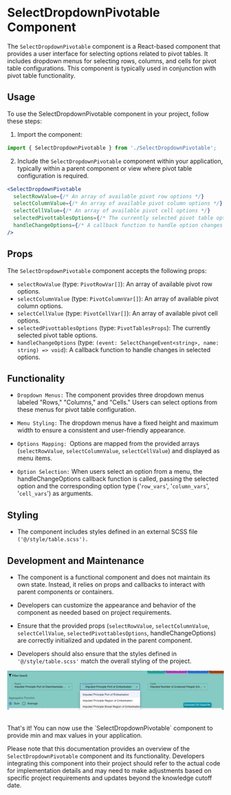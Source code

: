# SelectDropdownPivotable Component
The `SelectDropdownPivotable` component is a React-based component that provides a user interface for selecting options related to pivot tables. It includes dropdown menus for selecting rows, columns, and cells for pivot table configurations. This component is typically used in conjunction with pivot table functionality.

## Usage
To use the SelectDropdownPivotable component in your project, follow these steps:

1) Import the component:
```jsx
import { SelectDropdownPivotable } from './SelectDropdownPivotable';
```
2) Include the `SelectDropdownPivotable` component within your application, typically within a parent component or view where pivot table configuration is required.

```jsx
<SelectDropdownPivotable
  selectRowValue={/* An array of available pivot row options */}
  selectColumnValue={/* An array of available pivot column options */}
  selectCellValue={/* An array of available pivot cell options */}
  selectedPivottablesOptions={/* The currently selected pivot table options */}
  handleChangeOptions={/* A callback function to handle option changes */}
/>
```
## Props
The `SelectDropdownPivotable` component accepts the following props:

- `selectRowValue` (type: `PivotRowVar[]`): An array of available pivot row options.
- `selectColumnValue` (type: `PivotColumnVar[]`): An array of available pivot column options.
- `selectCellValue` (type: `PivotCellVar[]`): An array of available pivot cell options.
- `selectedPivottablesOptions` (type: `PivotTablesProps`): The currently selected pivot table options.
- `handleChangeOptions` (type: `(event: SelectChangeEvent<string>, name: string) => void`): A callback function to handle changes in selected options.

## Functionality
- `Dropdown Menus:` The component provides three dropdown menus labeled "Rows," "Columns," and "Cells." Users can select options from these menus for pivot table configuration.

- `Menu Styling:` The dropdown menus have a fixed height and maximum width to ensure a consistent and user-friendly appearance.

- `Options Mapping: `Options are mapped from the provided arrays (`selectRowValue`, `selectColumnValue`, `selectCellValue`) and displayed as menu items.

- `Option Selection:` When users select an option from a menu, the handleChangeOptions callback function is called, passing the selected option and the corresponding option type ('`row_vars`', '`column_vars`', '`cell_vars`') as arguments.


## Styling
- The component includes styles defined in an external SCSS file `('@/style/table.scss').`


## Development and Maintenance
- The component is a functional component and does not maintain its own state. Instead, it relies on props and callbacks to interact with parent components or containers.

- Developers can customize the appearance and behavior of the component as needed based on project requirements.

- Ensure that the provided props (`selectRowValue`, `selectColumnValue`, `selectCellValue`, `selectedPivottablesOptions`, handleChangeOptions) are correctly initialized and updated in the parent component.

- Developers should also ensure that the styles defined in `'@/style/table.scss'` match the overall styling of the project.



![aggregation](../../../assets/pivotDropdown.png)

<br/>
That's it! You can now use the `SelectDropdownPivotable` component to provide min and max values in your application.

Please note that this documentation provides an overview of the `SelectDropdownPivotable` component and its functionality. Developers integrating this component into their project should refer to the actual code for implementation details and may need to make adjustments based on specific project requirements and updates beyond the knowledge cutoff date.